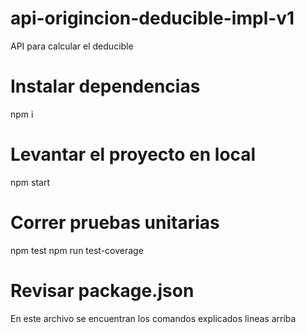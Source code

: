# api-origincion-deducible-impl-v1
API para calcular el deducible

# Instalar dependencias
npm i

# Levantar el proyecto en local 
npm start

# Correr pruebas unitarias
npm test
npm run test-coverage

# Revisar package.json 
En este archivo se encuentran los comandos explicados lineas arriba

